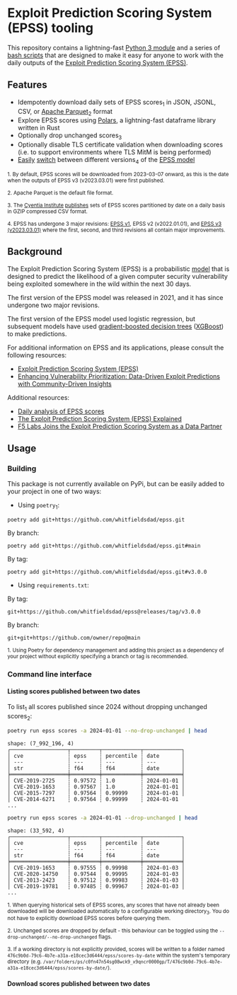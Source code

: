 # Exploit Prediction Scoring System (EPSS) tooling

This repository contains a lightning-fast [Python 3 module](epss) and a series of [bash scripts](scripts) that are designed to make it easy for anyone to work with the daily outputs of the [Exploit Prediction Scoring System (EPSS)](https://www.first.org/epss/).

## Features

- Idempotently download daily sets of EPSS scores<sub>1</sub> in JSON, JSONL, CSV, or [Apache Parquet](https://parquet.apache.org/)<sub>2</sub> format
- Explore EPSS scores using [Polars](https://pola.rs/), a lightning-fast dataframe library written in Rust
- Optionally drop unchanged scores<sub>3</sub>
- Optionally disable TLS certificate validation when downloading scores (i.e. to support environments where TLS MitM is being performed)
- [Easily](examples/get-scores-as-polars-dataframe.py) [switch](examples/get-changed-scores-as-polars-dataframe.py) between different versions<sub>4</sub> of the [EPSS model](https://www.first.org/epss/model)

<sub>1. By default, EPSS scores will be downloaded from 2023-03-07 onward, as this is the date when the outputs of EPSS v3 (v2023.03.01) were first published.</sub>

<sub>2. Apache Parquet is the default file format.</sub>

<sub>3. The [Cyentia Institute](https://www.cyentia.com/research/) [publishes](https://www.first.org/epss/data_stats) sets of EPSS scores partitioned by date on a daily basis in GZIP compressed CSV format.</sub>

<sub>4. EPSS has undergone 3 major revisions: [EPSS v1](https://arxiv.org/abs/1908.04856), EPSS v2 (v2022.01.01), and [EPSS v3 (v2023.03.01)](https://arxiv.org/abs/2302.14172) where the first, second, and third revisions all contain major improvements.</sub>

## Background

The Exploit Prediction Scoring System (EPSS) is a probabilistic [model](https://www.first.org/epss/model) that is designed to predict the likelihood of a given computer security vulnerability being exploited somewhere in the wild within the next 30 days.

The first version of the EPSS model was released in 2021, and it has since undergone two major revisions.

The first version of the EPSS model used logistic regression, but subsequent models have used [gradient-boosted decision trees](https://en.wikipedia.org/wiki/Gradient_boosting) ([XGBoost](https://en.wikipedia.org/wiki/XGBoost)) to make predictions.

For additional information on EPSS and its applications, please consult the following resources:

- [Exploit Prediction Scoring System (EPSS)](https://arxiv.org/abs/1908.04856)
- [Enhancing Vulnerability Prioritization: Data-Driven Exploit Predictions with Community-Driven Insights](https://arxiv.org/abs/2302.14172)

Additional resources:

- [Daily analysis of EPSS scores](https://www.first.org/epss/data_stats)
- [The Exploit Prediction Scoring System (EPSS) Explained](https://www.splunk.com/en_us/blog/learn/epss-exploit-prediction-scoring-system.html#:~:text=In%20short%2C%20EPSS%20allows%20us,vulnerability%20might%20be%20if%20exploited.)
- [F5 Labs Joins the Exploit Prediction Scoring System as a Data Partner](https://www.f5.com/labs/articles/cisotociso/f5-labs-joins-the-exploit-prediction-scoring-system-as-a-data-partner)

## Usage

### Building

This package is not currently available on PyPi, but can be easily added to your project in one of two ways:

- Using `poetry`<sub>1</sub>:

```
poetry add git+https://github.com/whitfieldsdad/epss.git
```

By branch:

```
poetry add git+https://github.com/whitfieldsdad/epss.git#main
```

By tag:

```
poetry add git+https://github.com/whitfieldsdad/epss.git#v3.0.0
```


- Using `requirements.txt`:

By tag:

```
git+https://github.com/whitfieldsdad/epss@releases/tag/v3.0.0
```

By branch:

```
git+git+https://github.com/owner/repo@main
```

<sub>1. Using Poetry for dependency management and adding this project as a dependency of your project without explicitly specifying a branch or tag is recommended.</sub>

### Command line interface

#### Listing scores published between two dates

To list<sub>1</sub> all scores published since 2024 without dropping unchanged scores<sub>2</sub>:

```bash
poetry run epss scores -a 2024-01-01 --no-drop-unchanged | head
```

```text
shape: (7_992_196, 4)
┌──────────────────┬─────────┬────────────┬────────────┐
│ cve              ┆ epss    ┆ percentile ┆ date       │
│ ---              ┆ ---     ┆ ---        ┆ ---        │
│ str              ┆ f64     ┆ f64        ┆ date       │
╞══════════════════╪═════════╪════════════╪════════════╡
│ CVE-2019-2725    ┆ 0.97572 ┆ 1.0        ┆ 2024-01-01 │
│ CVE-2019-1653    ┆ 0.97567 ┆ 1.0        ┆ 2024-01-01 │
│ CVE-2015-7297    ┆ 0.97564 ┆ 0.99999    ┆ 2024-01-01 │
│ CVE-2014-6271    ┆ 0.97564 ┆ 0.99999    ┆ 2024-01-01 
...
```

```bash
poetry run epss scores -a 2024-01-01 --drop-unchanged | head
```

```text
shape: (33_592, 4)
┌──────────────────┬─────────┬────────────┬────────────┐
│ cve              ┆ epss    ┆ percentile ┆ date       │
│ ---              ┆ ---     ┆ ---        ┆ ---        │
│ str              ┆ f64     ┆ f64        ┆ date       │
╞══════════════════╪═════════╪════════════╪════════════╡
│ CVE-2019-1653    ┆ 0.97555 ┆ 0.99998    ┆ 2024-01-03 │
│ CVE-2020-14750   ┆ 0.97544 ┆ 0.99995    ┆ 2024-01-03 │
│ CVE-2013-2423    ┆ 0.97512 ┆ 0.99983    ┆ 2024-01-03 │
│ CVE-2019-19781   ┆ 0.97485 ┆ 0.99967    ┆ 2024-01-03 │
...
```

<sub>1. When querying historical sets of EPSS scores, any scores that have not already been downloaded will be downloaded automatically to a configurable working directory<sub>3</sub>. You do not have to explicitly download EPSS scores before querying them.</sub>

<sub>2. Unchanged scores are dropped by default - this behaviour can be toggled using the `--drop-unchanged/--no-drop-unchanged` flags.</sub>

<sub>3. If a working directory is not explicitly provided, scores will be written to a folder named `476c9b0d-79c6-4b7e-a31a-e18cec3d6444/epss/scores-by-date` within the system's temporary directory (e.g. `/var/folders/ps/c0fn47n54sg08wck9_x9qncr0000gp/T/476c9b0d-79c6-4b7e-a31a-e18cec3d6444/epss/scores-by-date/`).</sub>

#### Download scores published between two dates



